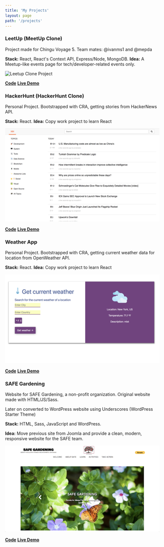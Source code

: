 ```yaml
---
title: 'My Projects'
layout: page
path: '/projects'
---
```


### LeetUp (MeetUp Clone)

Project made for Chingu Voyage 5. Team mates: @ivanms1 and @mepda

**Stack:** React, React's Context API, Express/Node, MongoDB.
**Idea:** A Meetup-like events page for tech/developer-related events only.

![Leetup Clone Project](./Leetup.png)

[**Code**](https://www.google.com)
[**Live Demo**](https://www.google.com)

### HackerHunt (HackerHunt Clone)

Personal Project. Bootstrapped with CRA, getting stories from HackerNews API.

**Stack:** React.
**Idea:** Copy work project to learn React

![HackerHunt Clone Mini Project](./hackerhunt.png)

[**Code**](https://www.google.com)
[**Live Demo**](https://www.google.com)

### Weather App

Personal Project. Bootstrapped with CRA, getting current weather data for location from OpenWeather API.

**Stack:** React.
**Idea:** Copy work project to learn React

![Current Weather App](./weather-app.png)

[**Code**](https://www.google.com)
[**Live Demo**](https://www.google.com)

### SAFE Gardening

Website for SAFE Gardening, a non-profit organization. Original website made with HTML/JS/Sass.

Later on converted to WordPress website using Underscores (WordPress Starter Theme)

**Stack:** HTML, Sass, JavaScript and WordPress.

**Idea:** Move previous site from Joomla and provide a clean, modern, responsive website for the SAFE team.

![SAFE Gardening, non-profit organization website](./safe-gardening.png)

[**Code**](https://www.google.com)
[**Live Demo**](https://www.google.com)
